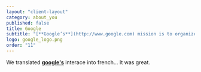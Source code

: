 ```yaml
---
layout: "client-layout"
category: about_you
published: false
title: Google
subtitle: "[**Google’s**](http://www.google.com) mission is to organize the world’s information and make it universally accessible and useful.  Our company has packed a lot into a relatively young life. Since Google was founded in 1998, we’ve grown to serve millions of people around the world."
logo: google_logo.png
order: "11"
---
```


We translated [**google's**](http://www.google.com) interace into french... It was great.

